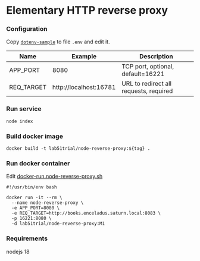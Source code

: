 # Elementary HTTP reverse proxy

### Configuration

Copy [`dotenv-sample`](dotenv-sample) to file `.env` and edit it.

| Name | Example | Description |
| ---- | ------- | ----------- |
| APP_PORT | 8080 | TCP port, optional, default=16221 |
| REQ_TARGET | http://localhost:16781 | URL to redirect all requests, required |

### Run service

```shell
node index
```

### Build docker image

```shell
docker build -t lab51trial/node-reverse-proxy:${tag} .
```

### Run docker container

Edit [docker-run.node-reverse-proxy.sh](docker-run.node-reverse-proxy.sh)

```shell
#!/usr/bin/env bash

docker run -it --rm \
  --name node-reverse-proxy \
  -e APP_PORT=8080 \
  -e REQ_TARGET=http://books.enceladus.saturn.local:8083 \
  -p 16221:8080 \
  -d lab51trial/node-reverse-proxy:M1
```

### Requirements

nodejs 18
